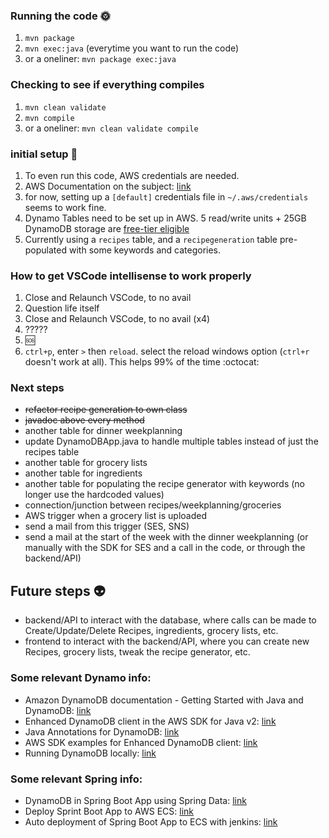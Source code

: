 ### Running the code :sun_with_face:
1. `mvn package`
2. `mvn exec:java` (everytime you want to run the code)
3. or a oneliner: `mvn package exec:java`


### Checking to see if everything compiles
1. `mvn clean validate`
2. `mvn compile`
3. or a oneliner: `mvn clean validate compile`

### initial setup :seedling:
1. To even run this code, AWS credentials are needed.
2. AWS Documentation on the subject: [link](https://docs.aws.amazon.com/cli/latest/userguide/cli-configure-files.html)
3. for now, setting up a `[default]` credentials file in `~/.aws/credentials` seems to work fine. 
4. Dynamo Tables need to be set up in AWS. 5 read/write units + 25GB DynamoDB storage are [free-tier eligible](https://aws.amazon.com/dynamodb/pricing/)
5. Currently using a `recipes` table, and a `recipegeneration` table pre-populated with some keywords and categories.


### How to get VSCode intellisense to work properly
1. Close and Relaunch VSCode, to no avail
2. Question life itself
1. Close and Relaunch VSCode, to no avail (x4)
3. ?????
4. :sos:
5. `ctrl+p`, enter `>` then `reload`. select the reload windows option (`ctrl+r` doesn't work at all). This helps 99% of the time :octocat:

### Next steps
- ~~refactor recipe generation to own class~~
- ~~javadoc above every method~~
- another table for dinner weekplanning
- update DynamoDBApp.java to handle multiple tables instead of just the recipes table
- another table for grocery lists
- another table for ingredients
- another table for populating the recipe generator with keywords (no longer use the hardcoded values)
- connection/junction between recipes/weekplanning/groceries
- AWS trigger when a grocery list is uploaded
- send a mail from this trigger (SES, SNS)
- send a mail at the start of the week with the dinner weekplanning (or manually with the SDK for SES and a call in the code, or through the backend/API)

## Future steps :alien:
- backend/API to interact with the database, where calls can be made to Create/Update/Delete Recipes, ingredients, grocery lists, etc.
- frontend to interact with the backend/API, where you can create new Recipes, grocery lists, tweak the recipe generator, etc.

### Some relevant Dynamo info:
- Amazon DynamoDB documentation - Getting Started with Java and DynamoDB: [link](https://docs.aws.amazon.com/amazondynamodb/latest/developerguide/GettingStarted.Java.html)
- Enhanced DynamoDB client in the AWS SDK for Java v2: [link](https://aws.amazon.com/blogs/developer/introducing-enhanced-dynamodb-client-in-the-aws-sdk-for-java-v2/)
- Java Annotations for DynamoDB: [link](https://docs.aws.amazon.com/amazondynamodb/latest/developerguide/DynamoDBMapper.Annotations.html)
- AWS SDK examples for Enhanced DynamoDB client: [link](https://github.com/awsdocs/aws-doc-sdk-examples/tree/master/javav2/example_code/dynamodb/src/main/java/com/example/dynamodb)
- Running DynamoDB locally: [link](https://docs.aws.amazon.com/amazondynamodb/latest/developerguide/DynamoDBLocal.DownloadingAndRunning.html)

### Some relevant Spring info:
- DynamoDB in Spring Boot App using Spring Data: [link](https://www.baeldung.com/spring-data-dynamodb)
- Deploy Sprint Boot App to AWS ECS: [link](https://medium.com/swlh/build-deploy-a-rest-api-from-scratch-using-spring-boot-and-aws-ecs-eb369137a020)
- Auto deployment of Spring Boot App to ECS with jenkins: [link](https://medium.com/@KTree_Blog/auto-deployment-of-spring-boot-applications-to-aws-ecs-with-jenkins-3ef5245f5e7e)